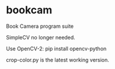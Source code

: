 bookcam
=======

Book Camera program suite

SimpleCV no longer needed.

Use OpenCV-2:
    pip install opencv-python

crop-color.py is the latest working version.
